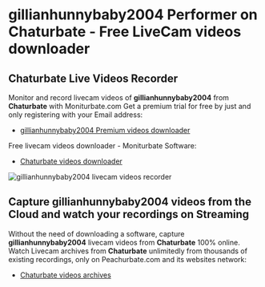 # gillianhunnybaby2004 Performer on Chaturbate - Free LiveCam videos downloader

## Chaturbate Live Videos Recorder

Monitor and record livecam videos of **gillianhunnybaby2004** from **Chaturbate** with Moniturbate.com
Get a premium trial for free by just and only registering with your Email address:
* [gillianhunnybaby2004 Premium videos downloader](https://moniturbate.com/request-demo-licence-key.html)

Free livecam videos downloader - Moniturbate Software:
* [Chaturbate videos downloader](https://moniturbate.com/moniturbate-download-software.html)

![gillianhunnybaby2004 livecam videos recorder](https://peachurnet.com/templates/moniturbate-software.png)


## Capture gillianhunnybaby2004 videos from the Cloud and watch your recordings on Streaming

Without the need of downloading a software, capture **gillianhunnybaby2004** livecam videos from **Chaturbate** 100% online.
Watch Livecam archives from **Chaturbate** unlimitedly from thousands of existing recordings, only on Peachurbate.com and its websites network:
* [Chaturbate videos archives](https://peachurnet.com/)